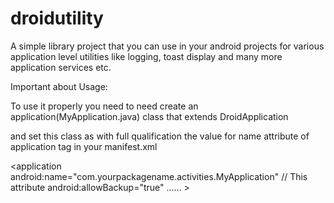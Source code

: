 droidutility
============

A simple library project that you can use in your android projects for various application level utilities like logging, toast display and many more application services etc.


Important about Usage:

To use it properly you need to need create an application(MyApplication.java) class that extends DroidApplication 

and set this class as with full qualification the value for name attribute of application tag in your manifest.xml

 <application
        android:name="com.yourpackagename.activities.MyApplication"   // This attribute
        android:allowBackup="true"
        ...... >